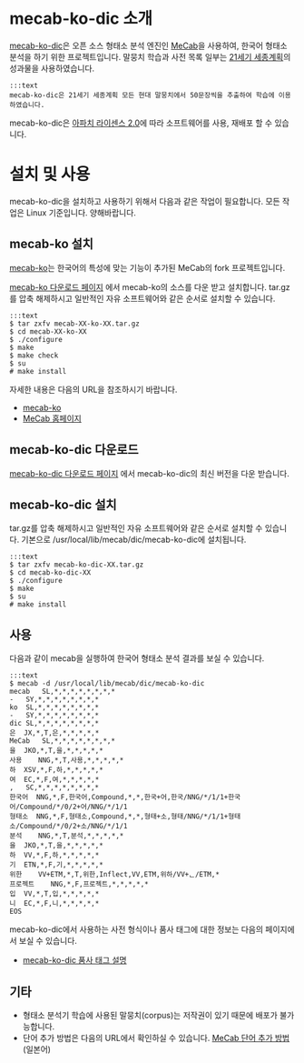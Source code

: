 # mecab-ko-dic 소개

[mecab-ko-dic](https://bitbucket.org/bibreen/mecab-ko-dic)은 오픈 소스 형태소 분석 엔진인 [MeCab](http://mecab.googlecode.com/svn/trunk/mecab/doc/index.html)을 사용하여, 한국어 형태소 분석을 하기 위한 프로젝트입니다. 말뭉치 학습과 사전 목록 일부는 [21세기 세종계획](http://www.sejong.or.kr/)의 성과물을 사용하였습니다.

    :::text
    mecab-ko-dic은 21세기 세종계획 모든 현대 말뭉치에서 50문장씩을 추출하여 학습에 이용하였습니다.

mecab-ko-dic은 [아파치 라이센스 2.0](http://www.apache.org/licenses/LICENSE-2.0.html)에 따라 소프트웨어를 사용, 재배포 할 수 있습니다.

# 설치 및 사용

mecab-ko-dic을 설치하고 사용하기 위해서 다음과 같은 작업이 필요합니다. 모든 작업은 Linux 기준입니다. 양해바랍니다.

## mecab-ko 설치

[mecab-ko](https://bitbucket.org/bibreen/mecab-ko)는 한국어의 특성에 맞는 기능이 추가된 MeCab의 fork 프로젝트입니다.

[mecab-ko 다운로드 페이지](https://bitbucket.org/bibreen/mecab-ko/downloads) 에서 mecab-ko의 소스를 다운 받고 설치합니다.
tar.gz를 압축 해제하시고 일반적인 자유 소프트웨어와 같은 순서로 설치할 수 있습니다.

    :::text
    $ tar zxfv mecab-XX-ko-XX.tar.gz
    $ cd mecab-XX-ko-XX
    $ ./configure 
    $ make
    $ make check
    $ su
    # make install

자세한 내용은 다음의 URL을 참조하시기 바랍니다.

  - [mecab-ko](https://bitbucket.org/bibreen/mecab-ko)
  - [MeCab 홈페이지](http://mecab.googlecode.com/svn/trunk/mecab/doc/index.html)

## mecab-ko-dic 다운로드

[mecab-ko-dic 다운로드 페이지](https://bitbucket.org/bibreen/mecab-ko-dic/downloads) 에서 mecab-ko-dic의 최신 버전을 다운 받습니다.

## mecab-ko-dic 설치

tar.gz를 압축 해제하시고 일반적인 자유 소프트웨어와 같은 순서로 설치할 수 있습니다.
기본으로 /usr/local/lib/mecab/dic/mecab-ko-dic에 설치됩니다.

    :::text
    $ tar zxfv mecab-ko-dic-XX.tar.gz
    $ cd mecab-ko-dic-XX
    $ ./configure 
    $ make
    $ su
    # make install

## 사용

다음과 같이 mecab을 실행하여 한국어 형태소 분석 결과를 보실 수 있습니다. 

    :::text
    $ mecab -d /usr/local/lib/mecab/dic/mecab-ko-dic
    mecab   SL,*,*,*,*,*,*,*,*
    -   SY,*,*,*,*,*,*,*,*
    ko  SL,*,*,*,*,*,*,*,*
    -   SY,*,*,*,*,*,*,*,*
    dic SL,*,*,*,*,*,*,*,*
    은  JX,*,T,은,*,*,*,*,*
    MeCab   SL,*,*,*,*,*,*,*,*
    을  JKO,*,T,을,*,*,*,*,*
    사용    NNG,*,T,사용,*,*,*,*,*
    하  XSV,*,F,하,*,*,*,*,*
    여  EC,*,F,여,*,*,*,*,*
    ,   SC,*,*,*,*,*,*,*,*
    한국어  NNG,*,F,한국어,Compound,*,*,한국+어,한국/NNG/*/1/1+한국어/Compound/*/0/2+어/NNG/*/1/1
    형태소  NNG,*,F,형태소,Compound,*,*,형태+소,형태/NNG/*/1/1+형태소/Compound/*/0/2+소/NNG/*/1/1
    분석    NNG,*,T,분석,*,*,*,*,*
    을  JKO,*,T,을,*,*,*,*,*
    하  VV,*,F,하,*,*,*,*,*
    기  ETN,*,F,기,*,*,*,*,*
    위한    VV+ETM,*,T,위한,Inflect,VV,ETM,위하/VV+ᆫ/ETM,*
    프로젝트    NNG,*,F,프로젝트,*,*,*,*,*
    입  VV,*,T,입,*,*,*,*,*
    니  EC,*,F,니,*,*,*,*,*
    EOS

mecab-ko-dic에서 사용하는 사전 형식이나 품사 태그에 대한 정보는 다음의 페이지에서 보실 수 있습니다.

  - [mecab-ko-dic 품사 태그 설명](https://docs.google.com/spreadsheet/ccc?key=0ApcJghR6UMXxdEdURGY2YzIwb3dSZ290RFpSaUkzZ0E&usp=sharing)

## 기타
  - 형태소 분석기 학습에 사용된 말뭉치(corpus)는 저작권이 있기 때문에 배포가 불가능합니다.
  - 단어 추가 방법은 다음의 URL에서 확인하실 수 있습니다.
    [MeCab 단어 추가 방법](http://mecab.googlecode.com/svn/trunk/mecab/doc/dic.html) \(일본어\)
